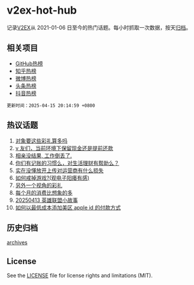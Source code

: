 # v2ex-hot-hub

 记录[V2EX](https://www.v2ex.com/)从 2021-01-06 日至今的热门话题。每小时抓取一次数据，按天[归档](archives)。
 
 ## 相关项目

- [GitHub热榜](https://github.com/it985/github-hot-hub)
- [知乎热榜](https://github.com/it985/zhihu-hot-hub)
- [微博热榜](https://github.com/it985/weibo-hot-hub)
- [头条热榜](https://github.com/it985/toutiao-hot-hub)
- [抖音热榜](https://github.com/it985/douyin-hot-hub)


 `更新时间：2025-04-15 20:14:59 +0800`

## 热议话题

1. [对象要这些彩礼算多吗](https://www.v2ex.com/t/1125455)
1. [v 友们，当前环境下保留现金还是提前还款](https://www.v2ex.com/t/1125483)
1. [相亲没结果, 工作倒丢了.](https://www.v2ex.com/t/1125521)
1. [你们有记账的习惯么，对生活理财有帮助么？](https://www.v2ex.com/t/1125507)
1. [实在没懂放开上传对运营商有什么损失](https://www.v2ex.com/t/1125501)
1. [如何戒掉游戏?(观电子阳痿有感)](https://www.v2ex.com/t/1125495)
1. [另外一个视角的彩礼](https://www.v2ex.com/t/1125522)
1. [每个月的消费比想象的多](https://www.v2ex.com/t/1125622)
1. [20250413 英雄联盟小故事](https://www.v2ex.com/t/1125503)
1. [如何以最低成本添加美区 apple id 的付款方式](https://www.v2ex.com/t/1125488)

## 历史归档

[archives](archives)

## License

See the [LICENSE](LICENSE) file for license rights and limitations (MIT).
